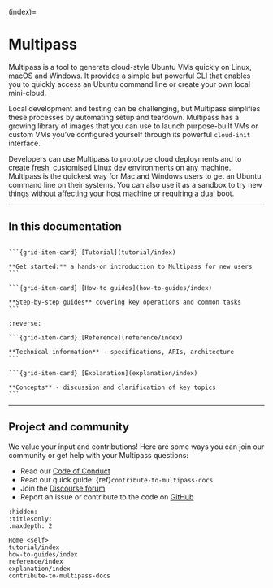 (index)=
# Multipass

<!--Welcome to the *Multipass Guide!*

Multipass is a mini-cloud on your workstation using native hypervisors of all the supported plaforms (Windows, macOS and Linux), it will give you an Ubuntu command line in just a click ("Open shell") or a simple `multipass shell` command, or even a keyboard shortcut. Find what images are available with `multipass find` and create new instances with `multipass launch`.

You can initialise instances through [cloud-init](https://cloudinit.readthedocs.io/en/latest/) as you normally would on all the clouds Ubuntu is supported on, just pass the configuration to `multipass launch --cloud-init`.

Accessing files from your host machine is supported through the `multipass mount` command, and to move files between the host and instances, you can use `multipass transfer`.

Please learn more details in the linked documentation topics.
-->

Multipass is a tool to generate cloud-style Ubuntu VMs quickly on Linux, macOS and Windows. It provides a simple but powerful CLI that enables you to quickly access an Ubuntu command line or create your own local mini-cloud.

Local development and testing can be challenging, but Multipass simplifies these processes by automating setup and teardown. Multipass has a growing library of images that you can use to launch purpose-built VMs or custom VMs you’ve configured yourself through its powerful `cloud-init` interface.

Developers can use Multipass to prototype cloud deployments and to create fresh, customised Linux dev environments on any machine. Multipass is the quickest way for Mac and Windows users to get an Ubuntu command line on their systems. You can also use it as a sandbox to try new things without affecting your host machine or requiring a dual boot.

---

## In this documentation

````{grid} 1 1 2 2

```{grid-item-card} [Tutorial](tutorial/index)

**Get started:** a hands-on introduction to Multipass for new users
```

```{grid-item-card} [How-to guides](how-to-guides/index)

**Step-by-step guides** covering key operations and common tasks
```

````

````{grid} 1 1 2 2
:reverse:

```{grid-item-card} [Reference](reference/index)

**Technical information** - specifications, APIs, architecture 
```

```{grid-item-card} [Explanation](explanation/index)

**Concepts** - discussion and clarification of key topics
```

````
---

## Project and community

We value your input and contributions! Here are some ways you can join our community or get help with your Multipass questions:

* Read our [Code of Conduct](https://ubuntu.com/community/code-of-conduct)
* Read our quick guide: {ref}`contribute-to-multipass-docs`
* Join the [Discourse forum](https://discourse.ubuntu.com/c/project/multipass/21/)
* Report an issue or contribute to the code on [GitHub](https://github.com/canonical/multipass/issues)


```{toctree}
:hidden:
:titlesonly:
:maxdepth: 2

Home <self>
tutorial/index
how-to-guides/index
reference/index
explanation/index
contribute-to-multipass-docs
```
